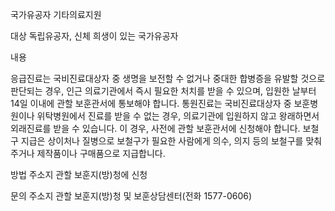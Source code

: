 국가유공자 기타의료지원

대상 독립유공자, 신체 희생이 있는 국가유공자

내용

응급진료는 국비진료대상자 중 생명을 보전할 수 없거나 중대한 합병증을 유발할 것으로 판단되는 경우, 인근 의료기관에서 즉시 필요한 처치를 받을 수 있으며, 입원한 날부터 14일 이내에 관할 보훈관서에 통보해야 합니다.
통원진료는 국비진료대상자 중 보훈병원이나 위탁병원에서 진료를 받을 수 없는 경우, 의료기관에 입원하지 않고 왕래하면서 외래진료를 받을 수 있습니다. 이 경우, 사전에 관할 보훈관서에 신청해야 합니다.
보철구 지급은 상이처나 질병으로 보철구가 필요한 사람에게 의수, 의지 등의 보철구를 맞춰주거나 제작품이나 구매품으로 지급합니다.

방법 주소지 관할 보훈지(방)청에 신청

문의 주소지 관할 보훈지(방)청 및 보훈상담센터(전화 1577-0606)
